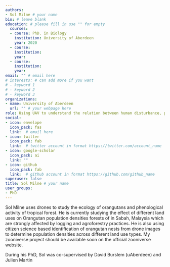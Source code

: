 ```yaml
---
authors:
- Sol Milne # your name
bio: # leave blank
education: # please fill in use "" for empty
  courses:
  - course: PhD. in Biology
    institution: University of Aberdeen
    year: 2020
  - course: 
    institution: 
    year: 
  - course: 
    institution: 
    year: 
email: "" # email here
# interests: # can add more if you want
# - keyword 1
# - keyword 2
# - keyword 3
organizations:
- name: University of Aberdeen 
  url: "" # your webpage here
role: Using UAV to understand the relation between human disturbance, phenology and orangutan # project title
social:
- icon: envelope
  icon_pack: fas
  link:  # email here
- icon: twitter
  icon_pack: fab
  link:  # twitter account in format https://twitter.com/account_name
- icon: google-scholar
  icon_pack: ai
  link: ""
- icon: github
  icon_pack: fab
  link:  # github account in format https://github.com/github_name
superuser: false
title: Sol Milne # your name
user_groups:
- PhD
---
```


Sol Milne uses drones to study the ecology of orangutans and phenological activity of tropical forest. He is currently studying the effect of different land uses on Orangutan population densities forests of in Sabah, Malaysia which are strongly affected by logging and agroforestry practices. He is also using citizen science based identification of orangutan nests from drone images to determine population densities across different land use types. My zooniverse project should be available soon on the official zooniverse website.

During his PhD, Sol was co-supervised by David Burslem (uAberdeen) and Julien Martin